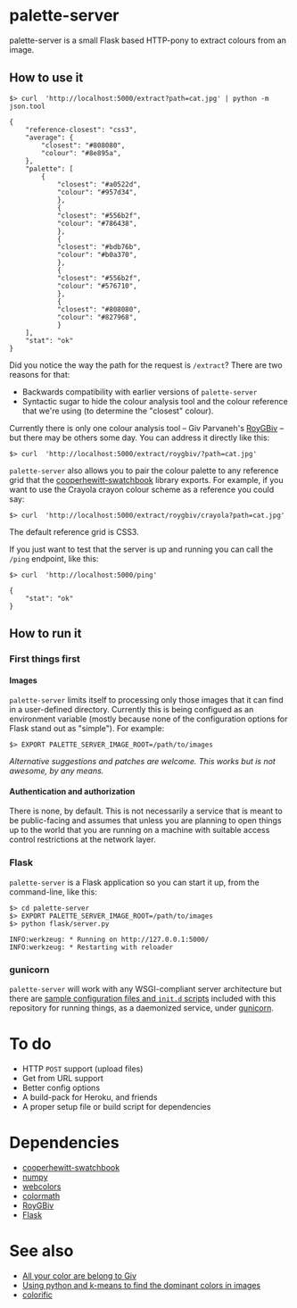 # palette-server

palette-server is a small Flask based HTTP-pony to extract colours from an image.

## How to use it

	$> curl  'http://localhost:5000/extract?path=cat.jpg' | python -m json.tool

	{
		"reference-closest": "css3",
		"average": {
			"closest": "#808080", 
			"colour": "#8e895a", 
		}, 
		"palette": [
			{
				"closest": "#a0522d", 
				"colour": "#957d34", 
		        }, 
        		{
				"closest": "#556b2f", 
				"colour": "#786438", 
		        }, 
		        {
				"closest": "#bdb76b", 
				"colour": "#b0a370", 
		        }, 
		        {
				"closest": "#556b2f", 
				"colour": "#576710", 
		        }, 
		        {
				"closest": "#808080", 
				"colour": "#827968", 
		        }
		], 
		"stat": "ok"
	}

Did you notice the way the path for the request is `/extract`? There are two reasons for that:

* Backwards compatibility with earlier versions of `palette-server`
* Syntactic sugar to hide the colour analysis tool and the colour reference that we're using (to determine the "closest" colour).

Currently there is only one colour analysis tool – Giv Parvaneh's [RoyGBiv](https://github.com/givp/RoyGBiv) – but there may be others some day. You can address it directly like this:

	$> curl  'http://localhost:5000/extract/roygbiv/?path=cat.jpg'

`palette-server` also allows you to pair the colour palette to any reference grid that the [cooperhewitt-swatchbook](https://github.com/cooperhewitt/py-cooperhewitt-swatchbook) library exports. For example, if you want to use the Crayola crayon colour scheme as a reference you could say:

	$> curl  'http://localhost:5000/extract/roygbiv/crayola?path=cat.jpg'

The default reference grid is CSS3.

If you just want to test that the server is up and running you can call the `/ping` endpoint, like this:

	$> curl  'http://localhost:5000/ping'

	{
		"stat": "ok"
	}

## How to run it

### First things first

#### Images

`palette-server` limits itself to processing only those images that it can find in a user-defined directory. Currently this is being configued as an environment variable (mostly because none of the configuration options for Flask stand out as "simple"). For example:

	$> EXPORT PALETTE_SERVER_IMAGE_ROOT=/path/to/images

_Alternative suggestions and patches are welcome. This works but is not awesome, by any means._

#### Authentication and authorization

There is none, by default. This is not necessarily a service that is meant to be public-facing and assumes that unless you are planning to open things up to the world that you are running on a machine with suitable access control restrictions at the network layer.

### Flask

`palette-server` is a Flask application so you can start it up, from the command-line, like this:

	$> cd palette-server
	$> EXPORT PALETTE_SERVER_IMAGE_ROOT=/path/to/images
	$> python flask/server.py

	INFO:werkzeug: * Running on http://127.0.0.1:5000/
	INFO:werkzeug: * Restarting with reloader

### gunicorn

`palette-server` will work with any WSGI-compliant server architecture but there are [sample configuration files and `init.d` scripts](https://github.com/cooperhewitt/palette-server/tree/master/init.d) included with this repository for running things, as a daemonized service, under [gunicorn](http://www.gunicorn.org).

# To do

* HTTP `POST` support (upload files)
* Get from URL support
* Better config options
* A build-pack for Heroku, and friends
* A proper setup file or build script for dependencies

# Dependencies

* [cooperhewitt-swatchbook](https://github.com/cooperhewitt/py-cooperhewitt-swatchbook)
* [numpy](http://pypi.python.org/pypi/numpy)
* [webcolors](http://pypi.python.org/pypi/webcolors/)
* [colormath](http://pypi.python.org/pypi/colormath/)
* [RoyGBiv](https://github.com/givp/RoyGBiv)
* [Flask](http://flask.pocoo.org/)

# See also

* [All your color are belong to Giv](http://labs.cooperhewitt.org/2013/giv-do/)	
* [Using python and k-means to find the dominant colors in images](http://charlesleifer.com/blog/using-python-and-k-means-to-find-the-dominant-colors-in-images/)
* [colorific](https://github.com/99designs/colorific)
